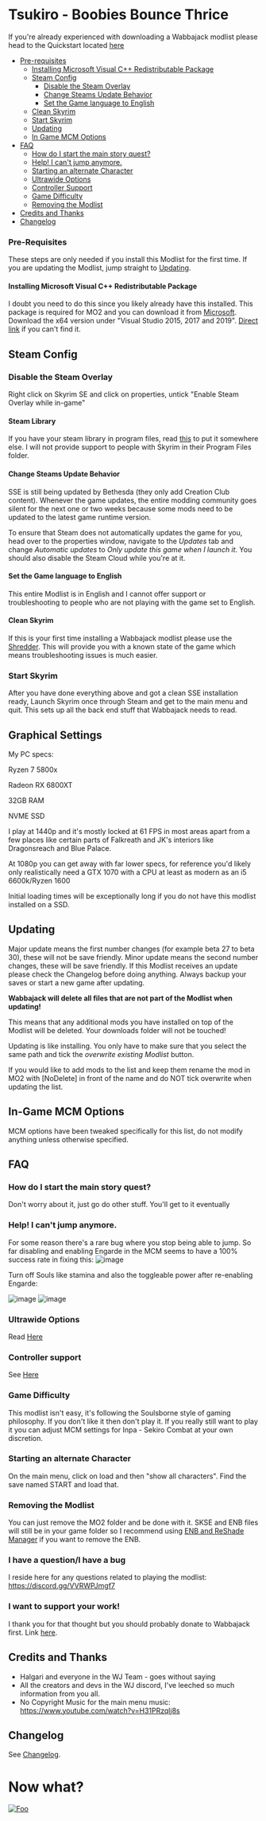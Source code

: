 # Tsukiro - Boobies Bounce Thrice

If you're already experienced with downloading a Wabbajack modlist please head to the Quickstart located [here](https://github.com/zhongjiedong/Tsukiro/wiki/3---Quickstart)

- [Pre-requisites](#pre-requisites)
    - [Installing Microsoft Visual C++ Redistributable Package](#installing-microsoft-visual-c-redistributable-package)
  - [Steam Config](#steam-config)
    - [Disable the Steam Overlay](#disable-the-steam-overlay)
    - [Change Steams Update Behavior](#change-steams-update-behavior)
    - [Set the Game language to English](#set-the-game-language-to-english)
  - [Clean Skyrim](#clean-skyrim)
  - [Start Skyrim](#start-skyrim)
  - [Updating](#updating)
  - [In Game MCM Options](#in-game-mcm-options)
- [FAQ](#faq)
  - [How do I start the main story quest?](#how-do-i-start-the-main-story-quest)
  - [Help! I can't jump anymore.](#help!-i-can't-jump-anymore)
  - [Starting an alternate Character](#starting-an-alternate-character)
  - [Ultrawide Options](#ultrawide-options)
  - [Controller Support](#controller-support)
  - [Game Difficulty](#game-difficulty)
  - [Removing the Modlist](#removing-the-modlist)
- [Credits and Thanks](#credits-and-thanks)
- [Changelog](#changelog)

### Pre-Requisites

These steps are only needed if you install this Modlist for the first time. If you are updating the Modlist, jump straight to [Updating](#updating).

#### Installing Microsoft Visual C++ Redistributable Package

I doubt you need to do this since you likely already have this installed. This package is required for MO2 and you can download it from [Microsoft](https://support.microsoft.com/en-us/help/2977003/the-latest-supported-visual-c-downloads). Download the x64 version under "Visual Studio 2015, 2017 and 2019". [Direct link](https://aka.ms/vs/16/release/vc_redist.x64.exe) if you can't find it.

## Steam Config

### Disable the Steam Overlay

Right click on Skyrim SE and click on properties, untick "Enable Steam Overlay while in-game"

#### Steam Library

If you have your steam library in program files, read [this](https://github.com/LostDragonist/steam-library-setup-tool/wiki/Usage-Guide) to put it somewhere else.
I will not provide support to people with Skyrim in their Program Files folder.

#### Change Steams Update Behavior

SSE is still being updated by Bethesda (they only add Creation Club content). Whenever the game updates, the entire modding community goes silent for the next one or two weeks because some mods need to be updated to the latest game runtime version.

To ensure that Steam does not automatically updates the game for you, head over to the properties window, navigate to the _Updates_ tab and change _Automatic updates_ to _Only update this game when I launch it_. You should also disable the Steam Cloud while you're at it.

#### Set the Game language to English

This entire Modlist is in English and I cannot offer support or troubleshooting to people who are not playing with the game set to English.

#### Clean Skyrim
If this is your first time installing a Wabbajack modlist please use the [Shredder](https://www.nexusmods.com/skyrimspecialedition/mods/30133). This will provide you with a known state of the game which means troubleshooting issues is much easier.

### Start Skyrim

After you have done everything above and got a clean SSE installation ready, Launch Skyrim once through Steam and get to the main menu and quit. This sets up all the back end stuff that Wabbajack needs to read.

## Graphical Settings

My PC specs:

Ryzen 7 5800x

Radeon RX 6800XT

32GB RAM

NVME SSD

I play at 1440p and it's mostly locked at 61 FPS in most areas apart from a few places like certain parts of Falkreath and JK's interiors like Dragonsreach and Blue Palace.

At 1080p you can get away with far lower specs, for reference you'd likely only realistically need a GTX 1070 with a CPU at least as modern as an i5 6600k/Ryzen 1600

Initial loading times will be exceptionally long if you do not have this modlist installed on a SSD.

## Updating

Major update means the first number changes (for example beta 27 to beta 30), these will not be save friendly. Minor update means the second number changes, these will be save friendly. If this Modlist receives an update please check the Changelog before doing anything. Always backup your saves or start a new game after updating.

**Wabbajack will delete all files that are not part of the Modlist when updating!**

This means that any additional mods you have installed on top of the Modlist will be deleted. Your downloads folder will not be touched!

Updating is like installing. You only have to make sure that you select the same path and tick the _overwrite existing Modlist_ button.

If you would like to add mods to the list and keep them rename the mod in MO2 with [NoDelete] in front of the name and do NOT tick overwrite when updating the list.

## In-Game MCM Options
MCM options have been tweaked specifically for this list, do not modify anything unless otherwise specified.

## FAQ

### How do I start the main story quest? 

Don't worry about it, just go do other stuff. You'll get to it eventually

### Help! I can't jump anymore.

For some reason there's a rare bug where you stop being able to jump. So far disabling and enabling Engarde in the MCM seems to have a 100% success rate in fixing this:
![image](https://i.imgur.com/FjWPz9H.png)

Turn off Souls like stamina and also the toggleable power after re-enabling Engarde:

![image](https://i.imgur.com/keKcPDk.png)
![image](https://i.imgur.com/4H6HnEN.png)

### Ultrawide Options

Read [Here](https://docs.google.com/document/d/1D3Yapmu_IkTWSszJ4h9wpNxgNLCi46f7XiJknpdMb6E/edit?usp=sharing)

### Controller support

See [Here](https://github.com/zhongjiedong/Tsukiro/wiki/Controller-support)

### Game Difficulty

This modlist isn't easy, it's following the Soulsborne style of gaming philosophy. If you don't like it then don't play it. If you really still want to play it you can adjust MCM settings for Inpa - Sekiro Combat at your own discretion.

### Starting an alternate Character

On the main menu, click on load and then "show all characters". Find the save named START and load that.

### Removing the Modlist

You can just remove the MO2 folder and be done with it. SKSE and ENB files will still be in your game folder so I recommend using [ENB and ReShade Manager](https://www.nexusmods.com/skyrimspecialedition/mods/4143) if you want to remove the ENB.

### I have a question/I have a bug

I reside here for any questions related to playing the modlist: https://discord.gg/VVRWPJmgf7

### I want to support your work!

I thank you for that thought but you should probably donate to Wabbajack first. Link [here](https://www.patreon.com/user/overview?u=11907933).

## Credits and Thanks

- Halgari and everyone in the WJ Team - goes without saying
- All the creators and devs in the WJ discord, I've leeched so much information from you all.
- No Copyright Music for the main menu music: https://www.youtube.com/watch?v=H31PRzqlj8s

## Changelog

See [Changelog](https://github.com/zhongjiedong/Tsukiro/releases).

# Now what?

[![Foo](https://i.imgur.com/042G5it.png)](https://github.com/zhongjiedong/Tsukiro/wiki/1---Full-guide)
